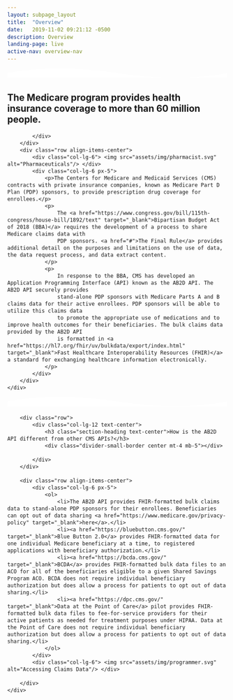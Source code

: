 ```yaml
---
layout: subpage_layout
title:  "Overview"
date:   2019-11-02 09:21:12 -0500 
description: Overview
landing-page: live
active-nav: overview-nav
---
```


<section class="bg-white page-section py-5">
    <svg class="shape-divider" version="1.1" xmlns="http://www.w3.org/2000/svg" xmlns:xlink="http://www.w3.org/1999/xlink" x="0px" y="0px"
         viewBox="0 0 1034.2 43.8" style="enable-background:new 0 0 1034.2 43.8;" xml:space="preserve">
	<path fill="#ffffff" d="M0,21.3c0,0,209.3-48,517.1,0s517.1,0,517.1,0v22.5H0V21.3z"/>
  </svg>
    <div class="container">
        <div class="row">
            <div class="col-lg-12 text-center">
                <h2 class="section-heading">The Medicare program provides health insurance coverage to more than <strong>60 million people</strong>.</h2>
                <div class="divider-small-border center my-4"></div>

            </div>
        </div>
        <div class="row align-items-center">
            <div class="col-lg-6"> <img src="assets/img/pharmacist.svg" alt="Pharmaceuticals"/> </div>
            <div class="col-lg-6 px-5">
                <p>The Centers for Medicare and Medicaid Services (CMS) contracts with private insurance companies, known as Medicare Part D Plan (PDP) sponsors, to provide prescription drug coverage for enrollees.</p>
                <p>
                    The <a href="https://www.congress.gov/bill/115th-congress/house-bill/1892/text" target="_blank">Bipartisan Budget Act of 2018 (BBA)</a> requires the development of a process to share Medicare claims data with
                    PDP sponsors. <a href="#">The Final Rule</a> provides additional detail on the purposes and limitations on the use of data, the data request process, and data extract content.
                </p>
                <p>
                    In response to the BBA, CMS has developed an Application Programming Interface (API) known as the AB2D API. The AB2D API securely provides 
                    stand-alone PDP sponsors with Medicare Parts A and B claims data for their active enrollees. PDP sponsors will be able to utilize this claims data 
                    to promote the appropriate use of medications and to improve health outcomes for their beneficiaries. The bulk claims data provided by the AB2D API 
                    is formatted in <a href="https://hl7.org/fhir/uv/bulkdata/export/index.html" target="_blank">Fast Healthcare Interoperability Resources (FHIR)</a> a standard for exchanging healthcare information electronically.
                </p>
            </div>
        </div>
    </div>
</section>
<section class="bg-light-blue page-section pt-20 pb-10">

  <svg class="shape-divider flip" version="1.1" xmlns="http://www.w3.org/2000/svg" xmlns:xlink="http://www.w3.org/1999/xlink" x="0px" y="0px"
         viewBox="0 0 1034.2 43.8" style="enable-background:new 0 0 1034.2 43.8;" xml:space="preserve">
	<path fill="#ffffff" d="M0,21.3c0,0,209.3-48,517.1,0s517.1,0,517.1,0v22.5H0V21.3z"/>
  </svg>
    <div class="container">

        <div class="row">
            <div class="col-lg-12 text-center">
                <h3 class="section-heading text-center">How is the AB2D API different from other CMS APIs?</h3>
                <div class="divider-small-border center mt-4 mb-5"></div>

            </div>
        </div>

        <div class="row align-items-center">
            <div class="col-lg-6 px-5">
                <ol>
                    <li>The AB2D API provides FHIR-formatted bulk claims data to stand-alone PDP sponsors for their enrollees. Beneficiaries can opt out of data sharing <a href="https://www.medicare.gov/privacy-policy" target="_blank">here</a>.</li>
                    <li><a href="https://bluebutton.cms.gov/" target="_blank">Blue Button 2.0</a> provides FHIR-formatted data for one individual Medicare beneficiary at a time, to registered applications with beneficiary authorization.</li>
                    <li><a href="https://bcda.cms.gov/" target="_blank">BCDA</a> provides FHIR-formatted bulk data files to an ACO for all of the beneficiaries eligible to a given Shared Savings Program ACO. BCDA does not require individual beneficiary authorization but does allow a process for patients to opt out of data sharing.</li>
                    <li><a href="https://dpc.cms.gov/" target="_blank">Data at the Point of Care</a> pilot provides FHIR-formatted bulk data files to fee-for-service providers for their active patients as needed for treatment purposes under HIPAA. Data at the Point of Care does not require individual beneficiary authorization but does allow a process for patients to opt out of data sharing.</li>
                </ol>
            </div>
            <div class="col-lg-6"> <img src="assets/img/programmer.svg" alt="Accessing Claims Data"/> </div>

        </div>
    </div>
</section>